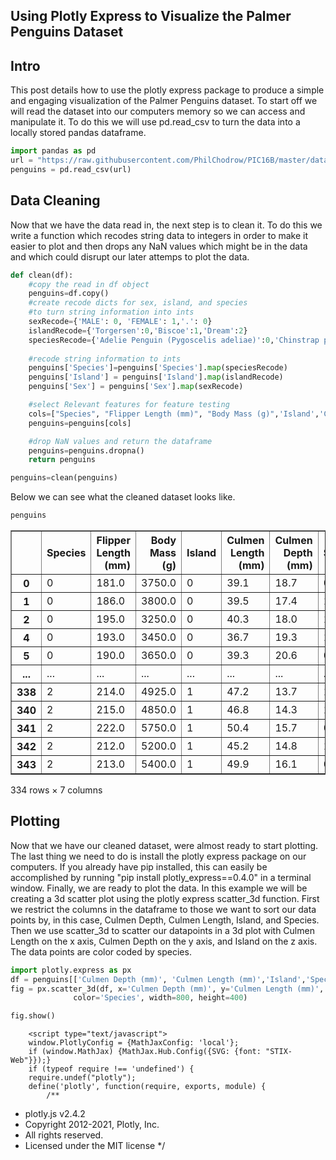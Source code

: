## Using Plotly Express to Visualize the Palmer Penguins Dataset

## Intro

This post details how to use the plotly express package to produce a simple and engaging visualization of the Palmer Penguins dataset. To start off we will read the dataset into our computers memory so we can access and manipulate it. To do this we will use pd.read_csv to turn the data into a locally stored pandas dataframe.


```python
import pandas as pd
url = "https://raw.githubusercontent.com/PhilChodrow/PIC16B/master/datasets/palmer_penguins.csv"
penguins = pd.read_csv(url)
```

## Data Cleaning

Now that we have the data read in, the next step is to clean it. To do this we write a function which recodes string data to integers in order to make it easier to plot and then drops any NaN values which might be in the data and which could disrupt our later attemps to plot the data. 


```python
def clean(df):
    #copy the read in df object
    penguins=df.copy()
    #create recode dicts for sex, island, and species
    #to turn string information into ints
    sexRecode={'MALE': 0, 'FEMALE': 1,'.': 0}
    islandRecode={'Torgersen':0,'Biscoe':1,'Dream':2}
    speciesRecode={'Adelie Penguin (Pygoscelis adeliae)':0,'Chinstrap penguin (Pygoscelis antarctica)':1, 'Gentoo penguin (Pygoscelis papua)':2}
    
    #recode string information to ints
    penguins['Species']=penguins['Species'].map(speciesRecode)
    penguins['Island'] = penguins['Island'].map(islandRecode)
    penguins['Sex'] = penguins['Sex'].map(sexRecode)

    #select Relevant features for feature testing
    cols=["Species", "Flipper Length (mm)", "Body Mass (g)",'Island','Culmen Length (mm)','Culmen Depth (mm)','Sex']
    penguins=penguins[cols]

    #drop NaN values and return the dataframe
    penguins=penguins.dropna()
    return penguins

penguins=clean(penguins)


```

Below we can see what the cleaned dataset looks like.


```python
penguins
```




<div>
<style scoped>
    .dataframe tbody tr th:only-of-type {
        vertical-align: middle;
    }

    .dataframe tbody tr th {
        vertical-align: top;
    }

    .dataframe thead th {
        text-align: right;
    }
</style>
<table border="1" class="dataframe">
  <thead>
    <tr style="text-align: right;">
      <th></th>
      <th>Species</th>
      <th>Flipper Length (mm)</th>
      <th>Body Mass (g)</th>
      <th>Island</th>
      <th>Culmen Length (mm)</th>
      <th>Culmen Depth (mm)</th>
      <th>Sex</th>
    </tr>
  </thead>
  <tbody>
    <tr>
      <th>0</th>
      <td>0</td>
      <td>181.0</td>
      <td>3750.0</td>
      <td>0</td>
      <td>39.1</td>
      <td>18.7</td>
      <td>0.0</td>
    </tr>
    <tr>
      <th>1</th>
      <td>0</td>
      <td>186.0</td>
      <td>3800.0</td>
      <td>0</td>
      <td>39.5</td>
      <td>17.4</td>
      <td>1.0</td>
    </tr>
    <tr>
      <th>2</th>
      <td>0</td>
      <td>195.0</td>
      <td>3250.0</td>
      <td>0</td>
      <td>40.3</td>
      <td>18.0</td>
      <td>1.0</td>
    </tr>
    <tr>
      <th>4</th>
      <td>0</td>
      <td>193.0</td>
      <td>3450.0</td>
      <td>0</td>
      <td>36.7</td>
      <td>19.3</td>
      <td>1.0</td>
    </tr>
    <tr>
      <th>5</th>
      <td>0</td>
      <td>190.0</td>
      <td>3650.0</td>
      <td>0</td>
      <td>39.3</td>
      <td>20.6</td>
      <td>0.0</td>
    </tr>
    <tr>
      <th>...</th>
      <td>...</td>
      <td>...</td>
      <td>...</td>
      <td>...</td>
      <td>...</td>
      <td>...</td>
      <td>...</td>
    </tr>
    <tr>
      <th>338</th>
      <td>2</td>
      <td>214.0</td>
      <td>4925.0</td>
      <td>1</td>
      <td>47.2</td>
      <td>13.7</td>
      <td>1.0</td>
    </tr>
    <tr>
      <th>340</th>
      <td>2</td>
      <td>215.0</td>
      <td>4850.0</td>
      <td>1</td>
      <td>46.8</td>
      <td>14.3</td>
      <td>1.0</td>
    </tr>
    <tr>
      <th>341</th>
      <td>2</td>
      <td>222.0</td>
      <td>5750.0</td>
      <td>1</td>
      <td>50.4</td>
      <td>15.7</td>
      <td>0.0</td>
    </tr>
    <tr>
      <th>342</th>
      <td>2</td>
      <td>212.0</td>
      <td>5200.0</td>
      <td>1</td>
      <td>45.2</td>
      <td>14.8</td>
      <td>1.0</td>
    </tr>
    <tr>
      <th>343</th>
      <td>2</td>
      <td>213.0</td>
      <td>5400.0</td>
      <td>1</td>
      <td>49.9</td>
      <td>16.1</td>
      <td>0.0</td>
    </tr>
  </tbody>
</table>
<p>334 rows × 7 columns</p>
</div>



## Plotting

Now that we have our cleaned dataset, were almost ready to start plotting. The last thing we need to do is install the plotly express package on our computers. If you already have pip installed, this can easily be accomplished by running "pip install plotly_express==0.4.0" in a terminal window. Finally, we are ready to plot the data. In this example we will be creating a 3d scatter plot using the plotly express scatter_3d function. First we restrict the columns in the dataframe to those we want to sort our data points by, in this case, Culmen Depth, Culmen Length, Island, and Species. Then we use scatter_3d to scatter our datapoints in a 3d plot with Culmen Length on the x axis, Culmen Depth on the y axis, and Island on the z axis. The data points are color coded by species. 


```python
import plotly.express as px
df = penguins[['Culmen Depth (mm)', 'Culmen Length (mm)','Island','Species']]
fig = px.scatter_3d(df, x='Culmen Depth (mm)', y='Culmen Length (mm)', z='Island',
              color='Species', width=800, height=400)

fig.show()
```


        <script type="text/javascript">
        window.PlotlyConfig = {MathJaxConfig: 'local'};
        if (window.MathJax) {MathJax.Hub.Config({SVG: {font: "STIX-Web"}});}
        if (typeof require !== 'undefined') {
        require.undef("plotly");
        define('plotly', function(require, exports, module) {
            /**
* plotly.js v2.4.2
* Copyright 2012-2021, Plotly, Inc.
* All rights reserved.
* Licensed under the MIT license
*/